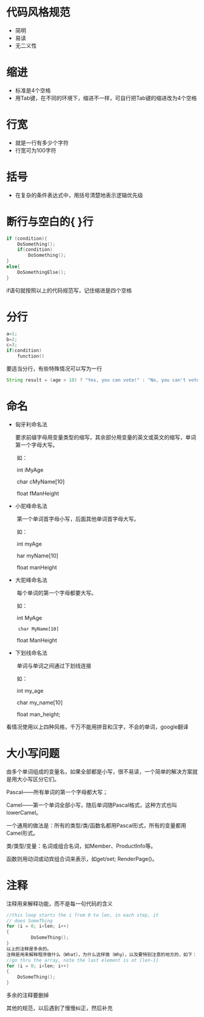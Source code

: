 # 代码风格规范

- 简明
- 易读
- 无二义性

# 缩进

- 标准是4个空格
- 用Tab键，在不同的环境下，缩进不一样，可自行把Tab键的缩进改为4个空格

# 行宽

- 就是一行有多少个字符
- 行宽可为100字符

# 括号

- 在复杂的条件表达式中，用括号清楚地表示逻辑优先级

# 断行与空白的{ }行

```c++
if (condition){
    DoSomething();
    if(condition)
        DoSomething();
}
else{
    DoSomethingElse();
}
```

if语句就按照以上的代码规范写，记住缩进是四个空格

# 分行

```c++
a=1;
b=2;
c=3;
if(condition)
    function()
```

要适当分行，有些特殊情况可以写为一行

```java
String result = (age > 18) ? "Yes, you can vote!" : "No, you can't vote!";
```

# 命名

- 匈牙利命名法

  ​	要求前缀字母用变量类型的缩写，其余部分用变量的英文或英文的缩写，单词第一个字母大写。

  ​	如：

  ​		int iMyAge 

  ​		char cMyName[10]

  ​		float fManHeight

- 小驼峰命名法

  ​	第一个单词首字母小写，后面其他单词首字母大写。

  ​	如：

  ​		int myAge 

  ​		har myName[10] 

  ​		float manHeight

- 大驼峰命名法

  ​	每个单词的第一个字母都要大写。

  ​	如：

  ​		int MyAge

   	   char MyName[10]  

  ​	    float ManHeight

- 下划线命名法

  ​	单词与单词之间通过下划线连接

  ​	如：

  ​	int my_age 

  ​	char my_name[10] 

  ​	float man_height; 

看情况使用以上四种风格，千万不能用拼音和汉字，不会的单词，google翻译

# 大小写问题

由多个单词组成的变量名，如果全部都是小写，很不易读，一个简单的解决方案就是用大小写区分它们。

Pascal——所有单词的第一个字母都大写；

Camel——第一个单词全部小写，随后单词随Pascal格式，这种方式也叫lowerCamel。

一个通用的做法是：所有的类型/类/函数名都用Pascal形式，所有的变量都用Camel形式。

类/类型/变量：名词或组合名词，如Member、ProductInfo等。

函数则用动词或动宾组合词来表示，如get/set; RenderPage()。

# 注释

注释用来解释功能，而不是每一句代码的含义

```c++
//this loop starts the i from 0 to len, in each step, it
// does SomeThing
for (i = 0; i<len; i++)
{
         DoSomeThing();
}
以上的注释是多余的。
注释是用来解释程序做什么（What），为什么这样做（Why），以及要特别注意的地方的，如下：
//go thru the array, note the last element is at [len-1]
for (i = 0; i<len; i++)
{
    DoSomeThing();
}
```

多余的注释要删掉



其他的规范，以后遇到了慢慢纠正，然后补充















